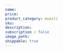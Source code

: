 ```yaml
---
name:
price:
product_category: muesli
sku:
description:
subscription : false
image_path: 
shippable: true
---
```

